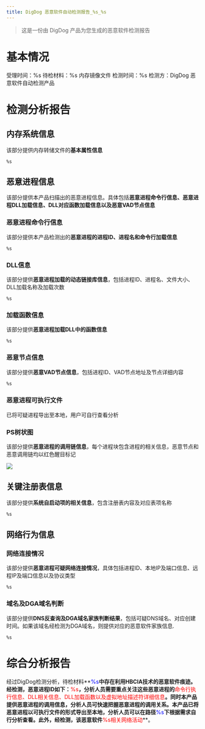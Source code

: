 ```yaml
---
title: DigDog 恶意软件自动检测报告_%s_%s
---
```

> 这是一份由 DigDog 产品为您生成的恶意软件检测报告

<!--More-->

# 基本情况

受理时间：%s
待检材料：%s 内存镜像文件
检测时间：%s
检测方：DigDog 恶意软件自动检测产品

# 检测分析报告

## 内存系统信息

该部分提供内存转储文件的**基本属性信息**

```
%s             
```

## 恶意进程信息

该部分提供本产品扫描出的恶意进程信息。具体包括**恶意进程命令行信息、恶意进程DLL加载信息、DLL对应函数加载信息以及恶意VAD节点信息**

### 恶意进程命令行信息

该部分提供本产品检测出的**恶意进程的进程ID、进程名和命令行加载信息**
```
%s
```

### DLL信息

该部分提供**恶意进程加载的动态链接库信息**，包括进程ID、进程名、文件大小、DLL加载名称及加载次数
```
%s
```

### 加载函数信息

该部分提供**恶意进程加载DLL中的函数信息**
```
%s
```

### 恶意节点信息

该部分提供**恶意VAD节点信息**，包括进程ID、VAD节点地址及节点详细内容

```txt
%s
```

###  恶意进程可执行文件

已将可疑进程导出至本地，用户可自行查看分析

### PS树状图

该部分提供**恶意进程的调用链信息**，每个进程块包含进程的相关信息，恶意节点和恶意调用链均以红色醒目标记

![](result.png)

## 关键注册表信息

该部分提供**系统自启动项的相关信息**，包含注册表内容及对应表项名称

```txt
%s
```

## 网络行为信息

### 网络连接情况

该部分提供**恶意进程可疑网络连接情况**，具体包括进程ID、本地IP及端口信息、远程IP及端口信息以及协议类型

```
%s
```
### 域名及DGA域名判断

该部分提供**DNS反查询及DGA域名家族判断结果**，包括可疑DNS域名、对应创建时间。如果该域名经检测为DGA域名，则提供对应的恶意软件家族信息.

```
%s
```

# 综合分析报告

经过DigDog检测分析，待检材料**<font color='blue'>%s</font>**中存在利用HBCIA技术的恶意软件痕迹。经检测，恶意进程ID如下：**<font color ='red'>%s</font>**，分析人员需要重点关注这些恶意进程的**<font color='red'>命令行执行信息、DLL相关信息、DLL加载函数以及虚拟地址描述符详细信息</font>**。同时本产品提供恶意进程的调用信息，分析人员可快速把握恶意进程的调用关系。本产品已将恶意进程以可执行文件的形式导出至本地，分析人员可以在路径**<font color='blue'>%s</font>**下根据需求自行分析查看。此外，经检测，该恶意软件**<font color='red'>%s相关网络活动</font>**。

